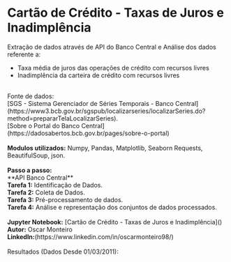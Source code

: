 # Cartão de Crédito - Taxas de Juros e Inadimplência
Extração de dados através de API do Banco Central e Análise dos dados referente a:
<br>
* Taxa média de juros das operações de crédito com recursos livres
* Inadimplência da carteira de crédito com recursos livres
<br>
Fonte de dados:
<br>
[SGS - Sistema Gerenciador de Séries Temporais - Banco Central](https://www3.bcb.gov.br/sgspub/localizarseries/localizarSeries.do?method=prepararTelaLocalizarSeries). 
<br>
[Sobre o Portal do Banco Central](https://dadosabertos.bcb.gov.br/pages/sobre-o-portal)
<br>
<br>
<b>Modulos utilizados:</b> Numpy, Pandas, Matplotlib, Seaborn Requests, BeautifulSoup, json.
<br>
<br>
<b>Passo a passo:</b>  
<br>
**API Banco Central**
<br>
<b>Tarefa 1:</b> Identificação de Dados.
<br>
<b>Tarefa 2:</b> Coleta de Dados.
<br>
<b>Tarefa 3:</b> Pré-processamento de dados.
<br>
<b>Tarefa 4:</b> Análise e representação dos conjuntos de dados processados.
<br>
<br>
<b>Jupyter Notebook:</b> [Cartão de Crédito - Taxas de Juros e Inadimplência]()
<br>
<b>Autor:</b> Oscar Monteiro
<br>
<b>LinkedIn:</b>(https://www.linkedin.com/in/oscarmonteiro98/)
<br>
<br>
Resultados (Dados Desde 01/03/2011):
<br>
